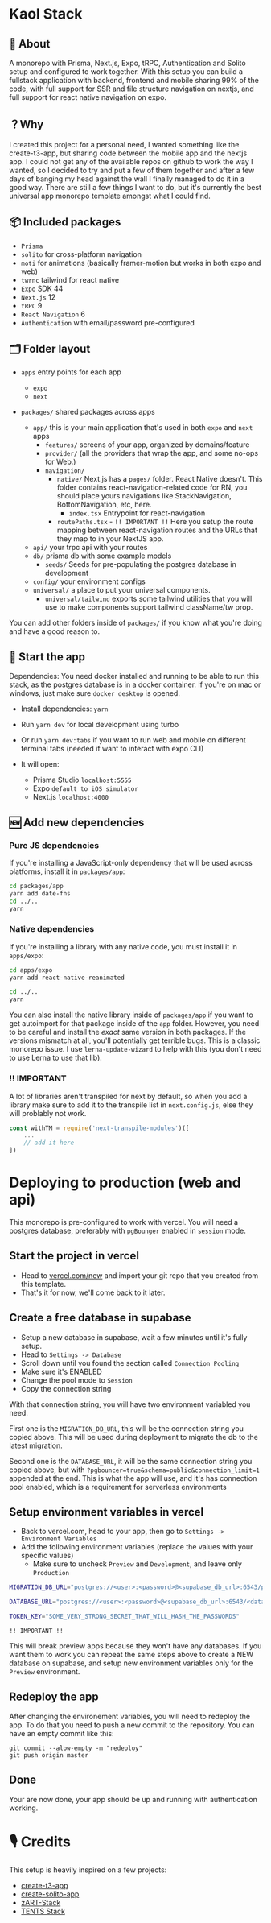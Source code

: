 # Kaol Stack

## 🔦 About

A monorepo with Prisma, Next.js, Expo, tRPC, Authentication and Solito setup and configured to work together.
With this setup you can build a fullstack application with backend, frontend and mobile sharing 99% of the code, with full support for SSR and file structure navigation on nextjs, and full support for react native navigation on expo.

## ？Why

I created this project for a personal need, I wanted something like the create-t3-app, but sharing code between the mobile app and the nextjs app. I could not get any of the available repos on github to work the way I wanted, so I decided to try and put a few of them together and after a few days of banging my head against the wall I finally managed to do it in a good way. There are still a few things I want to do, but it's currently the best universal app monorepo template amongst what I could find.

## 📦 Included packages

- `Prisma`
- `solito` for cross-platform navigation
- `moti` for animations (basically framer-motion but works in both expo and web)
- `twrnc` tailwind for react native
- `Expo` SDK 44
- `Next.js` 12
- `tRPC` 9
- `React Navigation` 6
- `Authentication` with email/password pre-configured

## 🗂 Folder layout

- `apps` entry points for each app

  - `expo`
  - `next`

- `packages/` shared packages across apps
  - `app/` this is your main application that's used in both `expo` and `next` apps
    - `features/` screens of your app, organized by domains/feature
    - `provider/` (all the providers that wrap the app, and some no-ops for Web.)
    - `navigation/`
      - `native/` Next.js has a `pages/` folder. React Native doesn't. This folder contains react-navigation-related code for RN, you should place yours navigations like StackNavigation, BottomNavigation, etc, here.
        - `index.tsx` Entrypoint for react-navigation
      - `routePaths.tsx` - `!! IMPORTANT !!` Here you setup the route mapping between react-navigation routes and the URLs that they map to in your NextJS app.
  - `api/` your trpc api with your routes
  - `db/` prisma db with some example models
     - `seeds/` Seeds for pre-populating the postgres database in development
  - `config/` your environment configs
  - `universal/` a place to put your universal components.
    - `universal/tailwind` exports some tailwind utilities that you will use to make components support tailwind className/tw prop.

You can add other folders inside of `packages/` if you know what you're doing and have a good reason to.

## 🏁 Start the app

Dependencies: You need docker installed and running to be able to run this stack, as the postgres database is in a docker container. If you're on mac or windows, just make sure `docker desktop` is opened.

- Install dependencies: `yarn`

- Run `yarn dev` for local development using turbo
- Or run `yarn dev:tabs` if you want to run web and mobile on different terminal tabs (needed if want to interact with expo CLI)

- It will open:
  - Prisma Studio `localhost:5555`
  - Expo `default to iOS simulator`
  - Next.js `localhost:4000`

## 🆕 Add new dependencies

### Pure JS dependencies

If you're installing a JavaScript-only dependency that will be used across platforms, install it in `packages/app`:

```sh
cd packages/app
yarn add date-fns
cd ../..
yarn
```

### Native dependencies

If you're installing a library with any native code, you must install it in `apps/expo`:

```sh
cd apps/expo
yarn add react-native-reanimated

cd ../..
yarn
```

You can also install the native library inside of `packages/app` if you want to get autoimport for that package inside of the `app` folder. However, you need to be careful and install the _exact_ same version in both packages. If the versions mismatch at all, you'll potentially get terrible bugs. This is a classic monorepo issue. I use `lerna-update-wizard` to help with this (you don't need to use Lerna to use that lib).

### ‼ IMPORTANT

A lot of libraries aren't transpiled for next by default, so when you add a library make sure to add it to the transpile list in `next.config.js`, else they will problably not work.

```js
const withTM = require('next-transpile-modules')([
    ...
    // add it here
])
```

# Deploying to production (web and api)

This monorepo is pre-configured to work with vercel. You will need a postgres database, preferably with `pgBounger` enabled in `session` mode.

## Start the project in vercel

- Head to [vercel.com/new](https://vercel.com/new) and import your git repo that you created from this template.
- That's it for now, we'll come back to it later.

## Create a free database in supabase

- Setup a new database in supabase, wait a few minutes until it's fully setup.
- Head to `Settings -> Database`
- Scroll down until you found the section called `Connection Pooling`
- Make sure it's ENABLED
- Change the pool mode to `Session`
- Copy the connection string

With that connection string, you will have two environment variabled you need.

First one is the `MIGRATION_DB_URL`, this will be the connection string you copied above. This will be used during deployment to migrate the db to the latest migration.

Second one is the `DATABASE_URL`, it will be the same connection string you copied above, but with `?pgbouncer=true&schema=public&connection_limit=1` appended at the end.
This is what the app will use, and it's has connection pool enabled, which is a requirement for serverless environments

## Setup environment variables in vercel

- Back to vercel.com, head to your app, then go to `Settings -> Environment Variables`
- Add the following environment variables (replace the values with your specific values)
  - Make sure to uncheck `Preview` and `Development`, and leave only `Production`

```sh
MIGRATION_DB_URL="postgres://<user>:<password>@<supabase_db_url>:6543/postgres"

DATABASE_URL="postgres://<user>:<password>@<supabase_db_url>:6543/<database>?pgbouncer=true&schema=public&connection_limit=1"

TOKEN_KEY="SOME_VERY_STRONG_SECRET_THAT_WILL_HASH_THE_PASSWORDS"
```

`!! IMPORTANT !!`

This will break preview apps because they won't have any databases. If you want them to work you can repeat the same steps above to create a NEW database on supabase, and setup new environment variables only for the `Preview` environment.

## Redeploy the app

After changing the environement variables, you will need to redeploy the app. To do that you need to push a new commit to the repository. You can have an empty commit like this:

```
git commit --alow-empty -m "redeploy"
git push origin master
```

## Done

Your are now done, your app should be up and running with authentication working.

# 🎙 Credits

This setup is heavily inspired on a few projects:

- [create-t3-app](https://github.com/t3-oss/create-t3-app)
- [create-solito-app](https://github.com/nandorojo/solito/tree/master/example-monorepos/blank)
- [zART-Stack](https://github.com/trpc/zart)
- [TENTS Stack](https://github.com/juliusmarminge/turbo-expo-next-starter)
